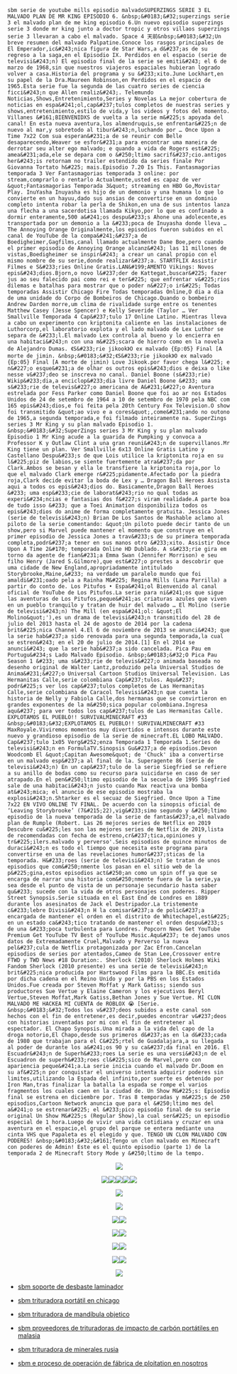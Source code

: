 
```
sbm serie de youtube mills episodio malvadoSUPERZINGS SERIE 3 EL MALVADO PLAN DE MR KING EPISODIO 6. &nbsp;&#0183;&#32;superzings serie 3 el malvado plan de me king episodio 6.Un nuevo episodio superzings serie 3 donde mr king junto a doctor tropic y otros villaos superzings serie 3 llevaran a cabo el malvado. Space 4 天前&nbsp;&#0183;&#32;Un breve resumen del malvado Palpatine.Conoce los rasgos principales de El Emperador,ic&#243;nica figura de Star Wars,a d&#237;as de su regreso a la saga,en el Episodio IX. Perdidos en el espacio (serie de televisi&#243;n) El episodio final de la serie se emiti&#243; el 6 de marzo de 1968,sin que nuestros viajeros espaciales hubieran logrado volver a casa.Historia del programa y su &#233;xito.June Lockhart,en su papel de la Dra.Maureen Robinson,en Perdidos en el espacio de 1965.Esta serie fue la segunda de las cuatro series de ciencia ficci&#243;n que Allen realiz&#243;. Telemundo Noticias,Shows,Entretenimiento,Series y Novelas La mejor cobertura de noticias en espa&#241;ol,cap&#237;tulos completos de nuestras series y shows,entretenimiento,estilo de vida,y los videos y fotos del momento. Villanes &#161;BIENVENIDXS de vuelta a la serie m&#225;s apoyada del canal! En esta nueva aventura,los almendruquis,se enfrentar&#225;n de nuevo al mar,y sobretodo al tibur&#243;n,luchando por … Once Upon a Time 7x22 Com sua esperan&#231;a de se reunir com Belle desaparecendo,Weaver se esfor&#231;a para encontrar uma maneira de derrotar seu alter ego malvado; e quando a vida de Rogers est&#225; amea&#231;ada,ele se depara com o &#250;ltimo sacrif&#237;cio.antigos her&#243;is retornam no trailer estendido da series finale Por Giovanna Tortato h&#225; mais.Episodio 7.20 Is This. Fantasmagorias temporada 3 Ver Fantasmagorias temporada 3 online: por stream,comprarlo o rentarlo Actualmente,usted es capaz de ver &quot;Fantasmagorias Temporada 3&quot; streaming en HBO Go,Movistar Play. InuYasha Inuyasha es hijo de un demonio y una humana lo que lo convierte en un hayuu,dado sus ansias de convertirse en un dominio completo intenta robar la perla de Shikon,en una de sus intentos lanza una flecha a una sacerdotisa llamada Kikyo,por lo que es confinado a dormir enteramente,500 a&#241;os despu&#233;s Ahone una adolecente,es transportada por un demonio a la &#233;poca de Inuyasha donde lleva … The Annoying Orange Originalmente,los episodios fueron subidos en el canal de YouTube de la compa&#241;&#237;a de Boedigheimer,Gagfilms,canal llamado actualmente Dane Boe,pero cuando el primer episodio de Annoying Orange alcanz&#243; las 11 millones de vistas,Boedigheimer se inspir&#243; a crear un canal propio con el mismo nombre de su serie,donde realizar&#237;a. STARTFLIX Assistir Filmes e S&#233;ries Online Gratis.LAN&#199;AMENTO Vikings: Novos epis&#243;dios.Bjorn,o novo l&#237;der de Kattegat,buscar&#225; fazer jus ao seu falecido pai como rei e ter&#225; que enfrentar v&#225;rios dilemas e batalhas para mostrar que o poder n&#227;o ir&#225; Todas temporadas Assistir Chicago Fire Todas temporadas Online,O dia a dia de uma unidade do Corpo de Bombeiros de Chicago.Quando o bombeiro Andrew Darden morre,um clima de rivalidade surge entre os tenentes Matthew Casey (Jesse Spencer) e Kelly Severide (Taylor … Ver Smallville Temporada 4 Cap&#237;tulo 17 Online Latino. Mientras lleva a cabo un experimento con kriptonita caliente en las instalaciones de Luthorcorp,el laboratorio explota y el lado malvado de Lex Luthor se separa de &#233;l.El malvado Lex controla al bueno y lo encierra en una habitaci&#243;n con una m&#225;scara de hierro como en la novela de Alejandro Dumas. 《S&#233;rie jikook》O ex malvado {Ep:05} Final [A morte de jimin. &nbsp;&#0183;&#32;《S&#233;rie jikook》O ex malvado {Ep:05} Final [A morte de jimin) Love Jikook.por favor chega l&#225; e n&#227;o esque&#231;a de olhar os outros epis&#243;dios e deixa o like nesse v&#237;deo se inscreva no canal. Daniel Boone (s&#233;rie) Wikip&#233;dia,a enciclop&#233;dia livre Daniel Boone &#233; uma s&#233;rie de televis&#227;o americana de A&#231;&#227;o Aventura estrelada por Fess Parker como Daniel Boone que foi ao ar nos Estados Unidos de 24 de setembro de 1964 a 10 de setembro de 1970 pela NBC com 165 epis&#243;dios,e foi feita pela 20th Century Fox Television.O show foi transmitido &quot;ao vivo e a cores&quot;,come&#231;ando no outono de 1965,a segunda temporada,e foi filmado inteiramente na. SuperZings series 3 Mr King y su plan malvado Episodio 1. &nbsp;&#0183;&#32;SuperZings series 3 Mr King y su plan malvado Episodio 1 Mr King acude a la guarida de Pumpking y convoca a Professor K y Outlaw Clint a una gran reuni&#243;n de supervillanos.Mr King tiene un plan. Ver Smallville 6x13 Online Gratis Latino y Castellano Despu&#233;s de que Lois utilice la kriptonita roja en su l&#225;piz de labios,se siente fuertemente atra&#237;da por Clark.Ambos se besan y ella le transfiere la kriptonita roja,por lo que el malvado Clark emerge r&#225;pidamente.Afectado por la piedra roja,Clark decide evitar la boda de Lex y … Dragon Ball Heroes Assista aqui a todos os epis&#243;dios do. Basicamente,Dragon Ball Heroes &#233; uma esp&#233;cie de laborat&#243;rio no qual todas as experi&#234;ncias e fantasias dos f&#227;s viram realidade.A parte boa de tudo isso &#233; que a Toei Animation disponibiliza todos os epis&#243;dios do anime de forma completamente gratuita. Jessica Jones (serie de televisi&#243;n) Brian De Los Santos de Mashable aclamo al piloto de la serie comentando: &quot;Un piloto puede decir tanto de un show,pero si Marvel puede mantener el momento que construye en el primer episodio de Jessica Jones a trav&#233;s de su primera temporada completa,podr&#237;a tener en sus manos otro &#233;xito. Assistir Once Upon A Time 2&#170; temporada Online HD Dublado. A s&#233;rie gira em torno da agente de fian&#231;a Emma Swan (Jennifer Morrison) e seu filho Henry (Jared S.Gilmore),que est&#227;o prestes a descobrir que uma cidade de New England,apropriadamente intitulado Storybrooke,Maine,&#233; na verdade um paralelo mundo que foi amaldi&#231;oado pela a Rainha M&#225; Regina Mills (Lana Parrilla) a partir do conto de. Los Pitufos • Espa&#241;ol Bienvenido al canal oficial de YouTube de Los Pitufos.La serie para ni&#241;os que sigue las aventuras de Los Pitufos,peque&#241;as criaturas azules que viven en un pueblo tranquilo y tratan de huir del malvado … El Molino (serie de televisi&#243;n) The Mill (en espa&#241;ol: &quot;El Molino&quot;'),es un drama de televisi&#243;n transmitido del 28 de julio del 2013 hasta el 24 de agosto de 2014 por la cadena brit&#225;nica Channel 4.El 6 de noviembre de 2013 se anunci&#243; que la serie hab&#237;a sido renovada para una segunda temporada,la cual se estren&#243; en el 20 de julio de 2014.[1] En el 2014 se anunci&#243; que la serie hab&#237;a sido cancelada. Pica Pau em Portugu&#234;s Lado Malvado Episodio. &nbsp;&#0183;&#32;O Pica Pau Season 1 &#233; uma s&#233;rie de televis&#227;o animada baseada no desenho original de Walter Lantz,produzido pela Universal Studios de Anima&#231;&#227;o Universal Cartoon Studios Universal Television. Las Hermanitas Calle,serie colombiana Cap&#237;tulos. Aqu&#237; podr&#225;s ver los cap&#237;tulos completos de Las Hermanitas Calle,serie colombiana de Caracol Televisi&#243;n que cuenta la historia de Nelly y Fabiola Calle,dos hermanas que se convirtieron en grandes exponentes de la m&#250;sica popular colombiana.Ingresa aqu&#237; para ver todos los cap&#237;tulos de Las Hermanitas Calle. EXPLOTAMOS EL PUEBLO!! SURVIVALMINECRAFT #33 &nbsp;&#0183;&#32;EXPLOTAMOS EL PUEBLO!! SURVIVALMINECRAFT #33 MaxRoyale.Viviremos momentos muy divertidos e intensos durante este nuevo y grandioso episodio de la serie de minecraft.EL LOBO MALVADO. Cap&#237;tulo 1x05 Verg&#252;enza Temporada 1 Temporada 1.Series de televisi&#243;n en FormulaTV.Sinopsis Gu&#237;a de episodios.Devon Woodcomb El &quot;Capitan Awesome&quot; de 'Chuck' iba a convertirse en un malvado esp&#237;a al final de la. Superagente 86 (serie de televisi&#243;n) En un cap&#237;tulo de la serie Siegfried se refiere a su anillo de bodas como su recurso para suicidarse en caso de ser atrapado.En el pen&#250;ltimo episodio de la secuela de 1995 Siegfried sale de una habitaci&#243;n justo cuando Max reactiva una bomba at&#243;mica; el anuncio de ese episodio mostraba la explosi&#243;n.Shtarker es el secuaz de Siegfried. Once Upon a Time 7x22 EN VIVO ONLINE TV FINAL. De acuerdo con la sinopsis oficial de ‘Leaving Storybrooke’ (7&#215;22),vig&#233;simo segundo y &#250;ltimo episodio de la nueva temporada de la serie de fantas&#237;a,el malvado plan de Rumple (Robert. Las 26 mejores series de Netflix en 2019 Descubre cu&#225;les son las mejores series de Netflix de 2019,lista de recomendadas con fecha de estreno,cr&#237;tica,opiniones y tr&#225;ilers.malvado y perverso'.Seis episodios de quince minutos de duraci&#243;n es todo el tiempo que necesita este programa para convertirse en una de las revelaciones humor&#237;sticas de la temporada. H&#233;roes (serie de televisi&#243;n) Se tratan de unos episodios que com&#250;nmente los pasan en el sitio web de la p&#225;gina,estos episodios act&#250;an como un spin off ya que se encarga de narrar una historia com&#250;nmente fuera de la serie,ya sea desde el punto de vista de un personaje secundario hasta saber qu&#233; sucede con la vida de otros personajes con poderes. Ripper Street Synopsis.Serie situada en el East End de Londres en 1889 durante los asesinatos de Jack el Destripador.La tristemente c&#233;lebre Divisi&#243;n H la comisar&#237;a de polic&#237;a encargada de mantener el orden en el distrito de Whitechapel,est&#225; en un estado ca&#243;tico tratando de mantener el orden despu&#233;s de una &#233;poca turbulenta para Londres. Popcorn News Get YouTube Premium Get YouTube TV Best of YouTube Music.Aqu&#237; te dejamos unos datos de Extremadamente Cruel,Malvado y Perverso la nueva pel&#237;cula de Netflix protagonizada por Zac Efron.Cancelan episodios de series por atentados,Cameo de Stan Lee,Crossover entre FTWD y TWD News #18 Duration:. Sherlock (2010) Sherlock Holmes Wiki Fandom Sherlock (2010 presente) es una serie de televisi&#243;n brit&#225;nica producida por Hartswood Films para la BBC.Es emitida por dicha cadena en el Reino Unido y por la PBS en los Estados Unidos.Fue creada por Steven Moffat y Mark Gatiss; siendo sus productores Sue Vertue y Elaine Cameron y los ejecutivos Beryl Vertue,Steven Moffat,Mark Gatiss,Bethan Jones y Sue Vertue. MI CLON MALVADO ME HACKEA MI CUENTA de ROBLOX 😭 [Serie. &nbsp;&#0183;&#32;Todos los v&#237;deos subidos a este canal son hechos con el fin de entretener,es decir,puedes encontrar v&#237;deos con historias inventadas por mi con el fin de entretener al espectador. El Chapo Synopsis.Una mirada a la vida del capo de la droga notorio,El Chapo,desde sus primeros d&#237;as en la d&#233;cada de 1980 que trabajan para el C&#225;rtel de Guadalajara,a su llegada al poder de durante los a&#241;os 90 y su ca&#237;da final en 2016. El Escuadr&#243;n de Superh&#233;roes La serie es una versi&#243;n de el Escuadron de superh&#233;roes cl&#225;sico de Marvel,pero con apariencia peque&#241;a.La serie inicia cuando el malvado Dr.Doom en su af&#225;n por conquistar el universo intenta adquirir poderes sin limites,utilizando la Espada del infinito,por suerte es detenido por Iron Man,tras finalizar la batalla la espada se rompe el varios fragmentos los cuales caen en la ciudad de. Un Show M&#225;s: Episodio final se estrena en diciembre por. Tras 8 temporadas y m&#225;s de 250 episodios,Cartoon Network anuncia que para el &#250;ltimo mes del a&#241;o se estrenar&#225; el &#233;pico episodio final de su serie original Un Show M&#225;s (Regular Show),la cual ser&#225; un episodio especial de 1 hora.Luego de vivir una vida cotidiana y cruzar en una aventura en el espacio,el grupo del parque se entera mediante una cinta VHS que Papaleta es el elegido y que. TENGO UN CLON MALVADO CON PODERES! &nbsp;&#0183;&#32;&#161;Tengo un clon malvado en Minecraft con poderes de Admin! Este es el quinto episodio (parte 1) de la temporada 2 de Minecraft Story Mode y &#250;ltimo de la tempo. 
```

<div align="center">

<a href="https://es-crusher.shibang-china.com/github&k=sbm+serie+de+youtube+mills+episodio+malvado"><img src="https://static.shibang-china.com/es/crusher/logo.jpg"></a>

<a href="https://es-crusher.shibang-china.com/github&k=sbm+serie+de+youtube+mills+episodio+malvado"><img src="https://static.shibang-china.com/es/crusher/index.jpg"></a><a href="https://es-crusher.shibang-china.com/material.htmlgithub&k=sbm+serie+de+youtube+mills+episodio+malvado"><img src="https://static.shibang-china.com/es/crusher/material.jpg"></a><a href="https://es-crusher.shibang-china.com/application.htmlgithub&k=sbm+serie+de+youtube+mills+episodio+malvado"><img src="https://static.shibang-china.com/es/crusher/application.jpg"></a><a href="https://es-crusher.shibang-china.com/aboutus.htmlgithub&k=sbm+serie+de+youtube+mills+episodio+malvado"><img src="https://static.shibang-china.com/es/crusher/aboutus.jpg"></a><a href="https://es-crusher.shibang-china.com/contact.htmlgithub&k=sbm+serie+de+youtube+mills+episodio+malvado"><img src="https://static.shibang-china.com/es/crusher/contact.jpg"></a>

<a href="https://es-crusher.shibang-china.com/github&k=sbm+serie+de+youtube+mills+episodio+malvado"><img src="https://static.shibang-china.com/es/crusher/banner.jpg"></a>

<a href="https://swt.shibang-china.com/github&k=sbm+serie+de+youtube+mills+episodio+malvado"><img src="https://static.shibang-china.com/es/crusher/text.jpg"></a>

<a href="https://swt.shibang-china.com/github&k=sbm+serie+de+youtube+mills+episodio+malvado"><img src="https://static.shibang-china.com/es/crusher/chat.jpg"></a><a href="https://es-crusher.shibang-china.com/contact.htmlgithub&k=sbm+serie+de+youtube+mills+episodio+malvado"><img src="https://static.shibang-china.com/es/crusher/message.jpg"></a>

<a href="https://es-crusher.shibang-china.com/products/pe.htmlgithub&k=sbm+serie+de+youtube+mills+episodio+malvado"><img src="https://static.shibang-china.com/es/crusher/pe.jpg"></a><a href="https://es-crusher.shibang-china.com/products/pf.htmlgithub&k=sbm+serie+de+youtube+mills+episodio+malvado"><img src="https://static.shibang-china.com/es/crusher/pf.jpg"></a>

<a href="https://es-crusher.shibang-china.com/products/hpt.htmlgithub&k=sbm+serie+de+youtube+mills+episodio+malvado"><img src="https://static.shibang-china.com/es/crusher/hpt.jpg"></a><a href="https://es-crusher.shibang-china.com/products/vsi.htmlgithub&k=sbm+serie+de+youtube+mills+episodio+malvado"><img src="https://static.shibang-china.com/es/crusher/vsi.jpg"></a>

<a href="https://es-crusher.shibang-china.com/products/klv.htmlgithub&k=sbm+serie+de+youtube+mills+episodio+malvado"><img src="https://static.shibang-china.com/es/crusher/klv.jpg"></a><a href="https://es-crusher.shibang-china.com/products/portable.htmlgithub&k=sbm+serie+de+youtube+mills+episodio+malvado"><img src="https://static.shibang-china.com/es/crusher/portable.jpg"></a>

<a href="https://swt.shibang-china.com/github&k=sbm+serie+de+youtube+mills+episodio+malvado"><img src="https://static.shibang-china.com/es/crusher/case.jpg"></a>

</div>


* [sbm soporte de desbaste laminador](sbm%20soporte%20de%20desbaste%20laminador.md)

* [sbm trituradora portátil en chicago](sbm%20trituradora%20port%C3%A1til%20en%20chicago.md)

* [sbm trituradora de mandíbula objetico](sbm%20trituradora%20de%20mand%C3%ADbula%20objetico.md)

* [sbm proveedores de trituradoras de impacto de carbón portátiles en malasia](sbm%20proveedores%20de%20trituradoras%20de%20impacto%20de%20carb%C3%B3n%20port%C3%A1tiles%20en%20malasia.md)

* [sbm trituradora de minerales rusia](sbm%20trituradora%20de%20minerales%20rusia.md)

* [sbm e proceso de operación de fábrica de ploitation en nosotros](sbm%20e%20proceso%20de%20operaci%C3%B3n%20de%20f%C3%A1brica%20de%20ploitation%20en%20nosotros.md)